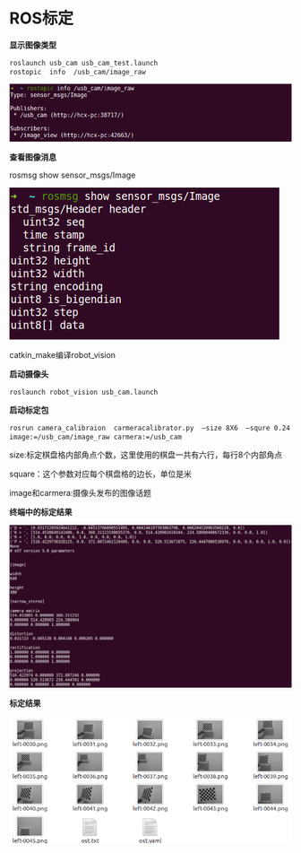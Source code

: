 # ROS标定



**显示图像类型**

```
roslaunch usb_cam usb_cam_test.launch
rostopic  info  /usb_cam/image_raw
```

![1560667541039](摄像头标定ROS.assets/1560667541039.png)

**查看图像消息**

rosmsg   show  sensor_msgs/Image

![1560667616481](摄像头标定ROS.assets/1560667616481.png)



catkin_make编译robot_vision

**启动摄像头**

```
roslaunch robot_vision usb_cam.launch
```

**启动标定包**

```
rosrun camera_calibraion  carmeracalibrator.py  —size 8X6  —squre 0.24 image:=/usb_cam/image_raw carmera:=/usb_cam 
```

size:标定棋盘格内部角点个数，这里使用的棋盘一共有六行，每行8个内部角点

square：这个参数对应每个棋盘格的边长，单位是米

image和carmera:摄像头发布的图像话题



**终端中的标定结果**

![1560667187501](摄像头标定ROS.assets/1560667187501.png)

**标定结果**

![1560667348417](摄像头标定ROS.assets/1560667348417.png)